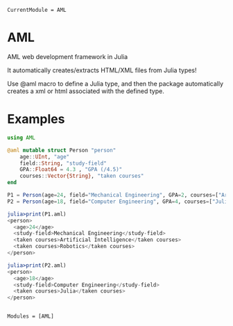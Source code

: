 ```@meta
CurrentModule = AML
```

# AML

AML web development framework in Julia

It automatically creates/extracts HTML/XML files from Julia types!

Use @aml macro to define a Julia type, and then the package automatically creates a xml or html associated with the defined type.

# Examples
```julia
using AML

@aml mutable struct Person "person"
    age::UInt, "age"
    field::String, "study-field"
    GPA::Float64 = 4.3 , "GPA (/4.5)"
    courses::Vector{String}, "taken courses"
end

P1 = Person(age=24, field="Mechanical Engineering", GPA=2, courses=["Artificial Intelligence", "Robotics"])
P2 = Person(age=18, field="Computer Engineering", GPA=4, courses=["Julia"])

julia>print(P1.aml)
<person>
  <age>24</age>
  <study-field>Mechanical Engineering</study-field>
  <taken courses>Artificial Intelligence</taken courses>
  <taken courses>Robotics</taken courses>
</person>

julia>print(P2.aml)
<person>
  <age>18</age>
  <study-field>Computer Engineering</study-field>
  <taken courses>Julia</taken courses>
</person>

```

```@index
```

```@autodocs
Modules = [AML]
```
